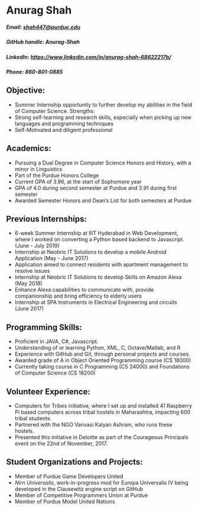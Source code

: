 # Anurag Shah
##### Email: shah447@purdue.edu
##### GitHub handle: Anurag-Shah
##### LinkedIn: https://www.linkedin.com/in/anurag-shah-68622217b/
##### Phone: 860-801-0885

## Objective:
*	Summer Internship opportunity to further develop my abilities in the field of Computer Science.
Strengths:
*	Strong self-learning and research skills, especially when picking up new languages and programming techniques
*	Self-Motivated and diligent professional

## Academics:
*	Pursuing a Dual Degree in Computer Science Honors and History, with a minor in Linguistics
*	Part of the Purdue Honors College
*	Current GPA of 3.96, at the start of Sophomore year
  *	GPA of 4.0 during second semester at Purdue and 3.91 during first semester
*	Awarded Semester Honors and Dean’s List for both semesters at Purdue

## Previous Internships:
*	6-week Summer Internship at IIIT Hyderabad in Web Development, where I worked on converting a Python based backend to Javascript. (June - July 2019)
*	Internship at Neobric IT Solutions to develop a mobile Android Application (May - June 2017)
  *	Application aimed to connect residents with apartment management to resolve issues
*	Internship at Neobric IT Solutions to develop Skills on Amazon Alexa (May 2018)
  *	Enhance Alexa capabilities to communicate with, provide companionship and bring efficiency to elderly users
*	Internship at SPA Instruments in Electrical Engineering and circuits (June 2017)

## Programming Skills:
*	Proficient in JAVA, C#, Javascript.
*	Understanding of or learning Python, XML, C, Octave/Matlab, and R
*	Experience with GitHub and Git, through personal projects and courses.
*	Awarded grade of A in Object Oriented Programming course (CS 18000)
*	Currently taking course in C Programming (CS 24000) and Foundations of Computer Science (CS 18200) 

## Volunteer Experience:
*	Computers for Tribes initiative, where I set up and installed 41 Raspberry Pi based computers across tribal hostels in Maharashtra, impacting 600 tribal students.
  *	Partnered with the NGO Vanvasi Kalyan Ashram, who runs these hostels.
  *	Presented this initiative in Deloitte as part of the Courageous Principals event on the 22nd of November, 2017.
  
## Student Organizations and Projects:
*	Member of Purdue Game Developers United
*	_Nirn Universalis_, work-in-progress mod for Europa Universalis IV being developed in the Clausewitz engine script on GitHub
*	Member of Competitive Programmers Union at Purdue
*	Member of Purdue Model United Nations
